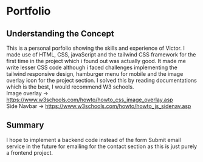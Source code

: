 # Portfolio
## Understanding the Concept
This is a personal porfolio showing the skills and experience of Victor. I made use of HTML, CSS,
javaScript and the tailwind CSS framework for the first time in the project which i found out 
was actually good. It made me write lesser CSS code although i faced challenges implementing the 
tailwind responsive design, hamburger menu for mobile and the image overlay icon for the project
section. I solved this by reading documentations which is the best, I would recommend W3 schools.    
Image overlay -> https://www.w3schools.com/howto/howto_css_image_overlay.asp                     
Side Navbar -> https://www.w3schools.com/howto/howto_js_sidenav.asp
## Summary
I hope to implement a backend code instead of the form Submit email service in the future for emailing 
for the contact section as this is just purely a frontend project.
